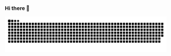 ### Hi there 👋

![snake gif](https://github.com/gabrielkuboyama/gabrielkuboyama/blob/output/github-contribution-grid-snake-dark.svg)
